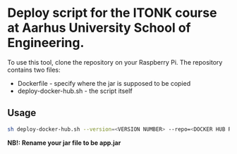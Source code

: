 # Deploy script for the ITONK course at Aarhus University School of Engineering. 

To use this tool, clone the repository on your Raspberry Pi. The repository contains two files: 
* Dockerfile - specify where the jar is supposed to be copied
* deploy-docker-hub.sh - the script itself

## Usage
```bash
sh deploy-docker-hub.sh --version=<VERSION NUMBER> --repo=<DOCKER HUB REPOSITORY> --port=<PORT NUMBER>
```

**NB!: Rename your jar file to be app.jar**
